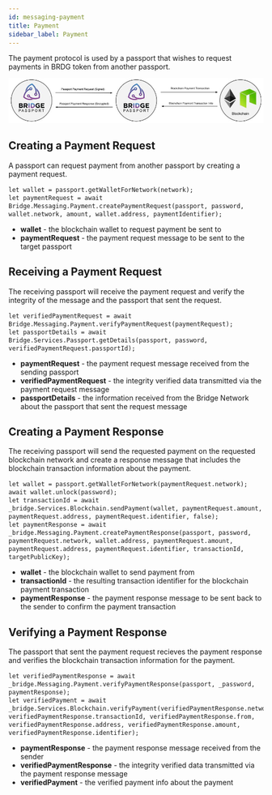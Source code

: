 ```yaml
---
id: messaging-payment
title: Payment
sidebar_label: Payment
---
```


The payment protocol is used by a passport that wishes to request payments in BRDG token from another passport.

<img class='centered' src='https://github.com/bridge-protocol/bridge-protocol-js/blob/ethereum-publishing/docs/images/message-payment.jpg?raw=true'></img>

## Creating a Payment Request
A passport can request payment from another passport by creating a payment request.
```
let wallet = passport.getWalletForNetwork(network);
let paymentRequest = await Bridge.Messaging.Payment.createPaymentRequest(passport, password, wallet.network, amount, wallet.address, paymentIdentifier);
```
- **wallet** - the blockchain wallet to request payment be sent to
- **paymentRequest** -  the payment request message to be sent to the target passport

## Receiving a Payment Request
The receiving passport will receive the payment request and verify the integrity of the message and the passport that sent the request.
```
let verifiedPaymentRequest = await Bridge.Messaging.Payment.verifyPaymentRequest(paymentRequest);
let passportDetails = await Bridge.Services.Passport.getDetails(passport, password, verifiedPaymentRequest.passportId);
```
- **paymentRequest** - the payment request message received from the sending passport
- **verifiedPaymentRequest** - the integrity verified data transmitted via the payment request message
- **passportDetails** - the information received from the Bridge Network about the passport that sent the request message

## Creating a Payment Response
The receiving passport will send the requested payment on the requested blockchain network and create a response message that includes the blockchain transaction information about the payment.
```
let wallet = passport.getWalletForNetwork(paymentRequest.network);
await wallet.unlock(password);
let transactionId = await _bridge.Services.Blockchain.sendPayment(wallet, paymentRequest.amount, paymentRequest.address, paymentRequest.identifier, false);
let paymentResponse = await _bridge.Messaging.Payment.createPaymentResponse(passport, password, paymentRequest.network, wallet.address, paymentRequest.amount, paymentRequest.address, paymentRequest.identifier, transactionId, targetPublicKey);
```
- **wallet** - the blockchain wallet to send payment from
- **transactionId** - the resulting transaction identifier for the blockchain payment transaction
- **paymentResponse** - the payment response message to be sent back to the sender to confirm the payment transaction

## Verifying a Payment Response
The passport that sent the payment request recieves the payment response and verifies the blockchain transaction information for the payment.
```
let verifiedPaymentResponse = await _bridge.Messaging.Payment.verifyPaymentResponse(passport, _password, paymentResponse);
let verifiedPayment = await _bridge.Services.Blockchain.verifyPayment(verifiedPaymentResponse.network, verifiedPaymentResponse.transactionId, verifiedPaymentResponse.from, verifiedPaymentResponse.address, verifiedPaymentResponse.amount, verifiedPaymentResponse.identifier);
```
- **paymentResponse** - the payment response message received from the sender
- **verifiedPaymentResponse** - the integrity verified data transmitted via the payment response message
- **verifiedPayment** - the verified payment info about the payment
